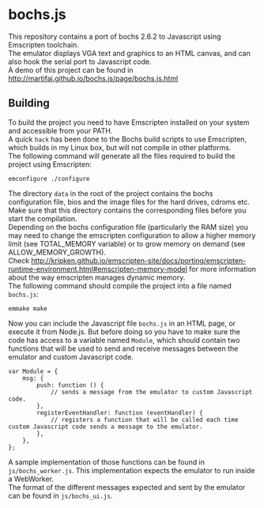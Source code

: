 # bochs.js
This repository contains a port of bochs 2.6.2 to Javascript using Emscripten toolchain.<br>
The emulator displays VGA text and graphics to an HTML canvas, and can also hook the serial port to Javascript code.<br>
A demo of this project can be found in http://martifaj.github.io/bochs.js/page/bochs.js.html
## Building
To build the project you need to have Emscripten installed on your system and accessible from your PATH.<br>
A quick `hack` has been done to the Bochs build scripts to use Emscripten, which builds in my Linux box, but will not compile in other platforms.<br>
The following command will generate all the files required to build the project using Emscripten:
```{r, engine='sh', configure}
emconfigure ./configure
```
The directory `data` in the root of the project contains the bochs configuration file, bios and the image files for the hard drives, cdroms etc.<br>
Make sure that this directory contains the corresponding files before you start the compilation.<br>
Depending on the bochs configuration file (particularly the RAM size) you may need to change the emscripten configuration to allow a higher memory limit (see TOTAL_MEMORY variable) or to grow memory on demand (see ALLOW_MEMORY_GROWTH).<br>
Check http://kripken.github.io/emscripten-site/docs/porting/emscripten-runtime-environment.html#emscripten-memory-model for more information about the way emscripten manages dynamic memory.<br>
The following command should compile the project into a file named `bochs.js`:
```{r, engine='sh', make}
emmake make
```
Now you can include the Javascript file `bochs.js` in an HTML page, or execute it from Node.js. But before doing so you have to make sure the code has access to a variable named `Module`, which should contain two functions that will be used to send and receive messages between the emulator and custom Javascript code. 
```{r, engine='javascript', Module}
var Module = {
    msg: {
        push: function () {
            // sends a message from the emulator to custom Javascript code.
        },
        registerEventHandler: function (eventHandler) {
            // registers a function that will be called each time custom Javascript code sends a message to the emulator.
        },
    },
};
```
A sample implementation of those functions can be found in `js/bochs_worker.js`. This implementation expects the emulator to run inside a WebWorker.<br>
The format of the different messages expected and sent by the emulator can be found in `js/bochs_ui.js`.

